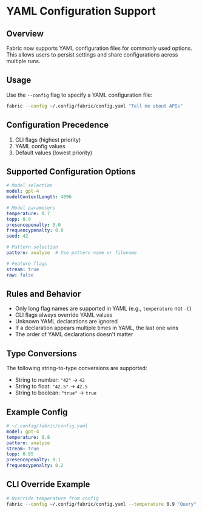 # YAML Configuration Support

## Overview

Fabric now supports YAML configuration files for commonly used options. This allows users to persist settings and share configurations across multiple runs.

## Usage

Use the `--config` flag to specify a YAML configuration file:

```bash
fabric --config ~/.config/fabric/config.yaml "Tell me about APIs"
```

## Configuration Precedence

1. CLI flags (highest priority)
2. YAML config values
3. Default values (lowest priority)

## Supported Configuration Options

```yaml
# Model selection
model: gpt-4
modelContextLength: 4096

# Model parameters
temperature: 0.7
topp: 0.9
presencepenalty: 0.0
frequencypenalty: 0.0
seed: 42

# Pattern selection
pattern: analyze  # Use pattern name or filename

# Feature flags
stream: true
raw: false
```

## Rules and Behavior

- Only long flag names are supported in YAML (e.g., `temperature` not `-t`)
- CLI flags always override YAML values
- Unknown YAML declarations are ignored
- If a declaration appears multiple times in YAML, the last one wins
- The order of YAML declarations doesn't matter

## Type Conversions

The following string-to-type conversions are supported:

- String to number: `"42"` → `42`
- String to float: `"42.5"` → `42.5`
- String to boolean: `"true"` → `true`

## Example Config

```yaml
# ~/.config/fabric/config.yaml
model: gpt-4
temperature: 0.8
pattern: analyze
stream: true
topp: 0.95
presencepenalty: 0.1
frequencypenalty: 0.2
```

## CLI Override Example

```bash
# Override temperature from config
fabric --config ~/.config/fabric/config.yaml --temperature 0.9 "Query"
```
